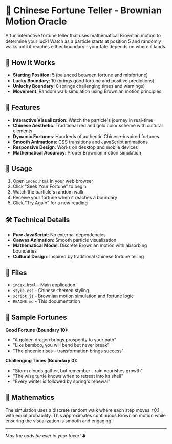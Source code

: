 # 🧧 Chinese Fortune Teller - Brownian Motion Oracle

A fun interactive fortune teller that uses mathematical Brownian motion to determine your luck! Watch as a particle starts at position 5 and randomly walks until it reaches either boundary - your fate depends on where it lands.

## 🎋 How It Works

- **Starting Position**: 5 (balanced between fortune and misfortune)
- **Lucky Boundary**: 10 (brings good fortune and positive predictions)
- **Unlucky Boundary**: 0 (brings challenging times and warnings)
- **Movement**: Random walk simulation using Brownian motion principles

## 🏮 Features

- **Interactive Visualization**: Watch the particle's journey in real-time
- **Chinese Aesthetic**: Traditional red and gold color scheme with cultural elements
- **Dynamic Fortunes**: Hundreds of authentic Chinese-inspired fortunes
- **Smooth Animations**: CSS transitions and JavaScript animations
- **Responsive Design**: Works on desktop and mobile devices
- **Mathematical Accuracy**: Proper Brownian motion simulation

## 🎯 Usage

1. Open `index.html` in your web browser
2. Click "Seek Your Fortune" to begin
3. Watch the particle's random walk
4. Receive your fortune when it reaches a boundary
5. Click "Try Again" for a new reading

## 🛠️ Technical Details

- **Pure JavaScript**: No external dependencies
- **Canvas Animation**: Smooth particle visualization
- **Mathematical Model**: Discrete Brownian motion with absorbing boundaries
- **Cultural Design**: Inspired by traditional Chinese fortune telling

## 📁 Files

- `index.html` - Main application
- `style.css` - Chinese-themed styling
- `script.js` - Brownian motion simulation and fortune logic
- `README.md` - This documentation

## 🎊 Sample Fortunes

**Good Fortune (Boundary 10):**
- "A golden dragon brings prosperity to your path"
- "Like bamboo, you will bend but never break"
- "The phoenix rises - transformation brings success"

**Challenging Times (Boundary 0):**
- "Storm clouds gather, but remember - rain nourishes growth"
- "The wise turtle knows when to retreat into its shell"
- "Every winter is followed by spring's renewal"

## 🧮 Mathematics

The simulation uses a discrete random walk where each step moves ±0.1 with equal probability. This approximates continuous Brownian motion while ensuring the visualization is smooth and engaging.

---
*May the odds be ever in your favor! 🍀* 